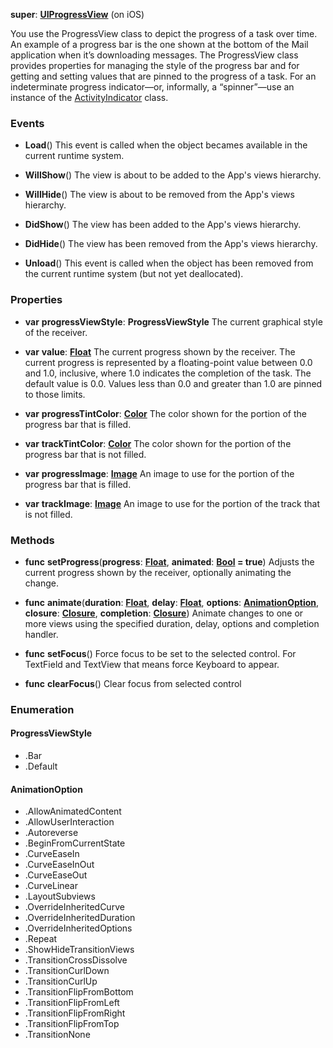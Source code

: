 **super**: **[UIProgressView](UIProgressView.md)** (on iOS)

You use the ProgressView class to depict the progress of a task over time. An example of a progress bar is the one shown at the bottom of the Mail application when it’s downloading messages. The ProgressView class provides properties for managing the style of the progress bar and for getting and setting values that are pinned to the progress of a task. For an indeterminate progress indicator—or, informally, a “spinner”—use an instance of the <a href="ActivityIndicator.html">ActivityIndicator</a> class.

### Events

* **Load**()
This event is called when the object becames available in the current runtime system.

* **WillShow**()
The view is about to be added to the App's views hierarchy.

* **WillHide**()
The view is about to be removed from the App's views hierarchy.

* **DidShow**()
The view has been added to the App's views hierarchy.

* **DidHide**()
The view has been removed from the App's views hierarchy.

* **Unload**()
This event is called when the object has been removed from the current runtime system (but not yet deallocated).



### Properties

* **var** **progressViewStyle**: **ProgressViewStyle**
The current graphical style of the receiver.

* **var** **value**: **[Float](../gravity/types.md)**
The current progress shown by the receiver. The current progress is represented by a floating-point value between 0.0 and 1.0, inclusive, where 1.0 indicates the completion of the task. The default value is 0.0. Values less than 0.0 and greater than 1.0 are pinned to those limits.

* **var** **progressTintColor**: **[Color](Color.md)**
The color shown for the portion of the progress bar that is filled.

* **var** **trackTintColor**: **[Color](Color.md)**
The color shown for the portion of the progress bar that is not filled.

* **var** **progressImage**: **[Image](Image.md)**
An image to use for the portion of the progress bar that is filled.

* **var** **trackImage**: **[Image](Image.md)**
An image to use for the portion of the track that is not filled.



### Methods

* **func** **setProgress**(**progress**: **[Float](../gravity/types.md)**, **animated**: **[Bool](../gravity/types.md) = true**)
Adjusts the current progress shown by the receiver, optionally animating the change.

* **func** **animate**(**duration**: **[Float](../gravity/types.md)**, **delay**: **[Float](../gravity/types.md)**, **options**: **<a href="#_enum_AnimationOption">AnimationOption</a>**, **closure**: **[Closure](../gravity/closure.md)**, **completion**: **[Closure](../gravity/closure.md)**)
Animate changes to one or more views using the specified duration, delay, options and completion handler.

* **func** **setFocus**()
Force focus to be set to the selected control. For TextField and TextView that means force Keyboard to appear.

* **func** **clearFocus**()
Clear focus from selected control





### Enumeration

#### ProgressViewStyle
 * .Bar
 * .Default

#### AnimationOption
 * .AllowAnimatedContent
 * .AllowUserInteraction
 * .Autoreverse
 * .BeginFromCurrentState
 * .CurveEaseIn
 * .CurveEaseInOut
 * .CurveEaseOut
 * .CurveLinear
 * .LayoutSubviews
 * .OverrideInheritedCurve
 * .OverrideInheritedDuration
 * .OverrideInheritedOptions
 * .Repeat
 * .ShowHideTransitionViews
 * .TransitionCrossDissolve
 * .TransitionCurlDown
 * .TransitionCurlUp
 * .TransitionFlipFromBottom
 * .TransitionFlipFromLeft
 * .TransitionFlipFromRight
 * .TransitionFlipFromTop
 * .TransitionNone



